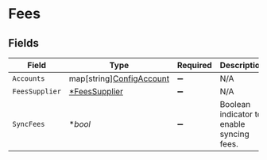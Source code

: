 # Fees


## Fields

| Field                                                            | Type                                                             | Required                                                         | Description                                                      |
| ---------------------------------------------------------------- | ---------------------------------------------------------------- | ---------------------------------------------------------------- | ---------------------------------------------------------------- |
| `Accounts`                                                       | map[string][ConfigAccount](../../models/shared/configaccount.md) | :heavy_minus_sign:                                               | N/A                                                              |
| `FeesSupplier`                                                   | [*FeesSupplier](../../models/shared/feessupplier.md)             | :heavy_minus_sign:                                               | N/A                                                              |
| `SyncFees`                                                       | **bool*                                                          | :heavy_minus_sign:                                               | Boolean indicator to enable syncing fees.                        |